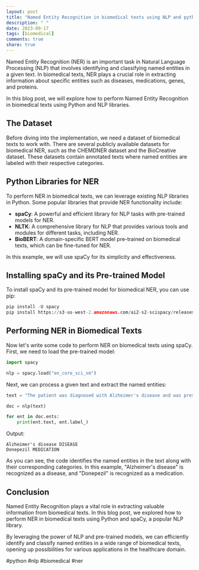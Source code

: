 ```yaml
---
layout: post
title: "Named Entity Recognition in biomedical texts using NLP and python"
description: " "
date: 2023-09-17
tags: [biomedical]
comments: true
share: true
---
```


Named Entity Recognition (NER) is an important task in Natural Language Processing (NLP) that involves identifying and classifying named entities in a given text. In biomedical texts, NER plays a crucial role in extracting information about specific entities such as diseases, medications, genes, and proteins.

In this blog post, we will explore how to perform Named Entity Recognition in biomedical texts using Python and NLP libraries.

## The Dataset
Before diving into the implementation, we need a dataset of biomedical texts to work with. There are several publicly available datasets for biomedical NER, such as the CHEMDNER dataset and the BioCreative dataset. These datasets contain annotated texts where named entities are labeled with their respective categories.

## Python Libraries for NER
To perform NER in biomedical texts, we can leverage existing NLP libraries in Python. Some popular libraries that provide NER functionality include:

- **spaCy**: A powerful and efficient library for NLP tasks with pre-trained models for NER.
- **NLTK**: A comprehensive library for NLP that provides various tools and modules for different tasks, including NER.
- **BioBERT**: A domain-specific BERT model pre-trained on biomedical texts, which can be fine-tuned for NER.

In this example, we will use spaCy for its simplicity and effectiveness.

## Installing spaCy and its Pre-trained Model
To install spaCy and its pre-trained model for biomedical NER, you can use pip:

```python
pip install -U spacy
pip install https://s3-us-west-2.amazonaws.com/ai2-s2-scispacy/releases/v0.4.0/en_core_sci_sm-0.4.0.tar.gz
```

## Performing NER in Biomedical Texts
Now let's write some code to perform NER on biomedical texts using spaCy. First, we need to load the pre-trained model:

```python
import spacy

nlp = spacy.load("en_core_sci_sm")
```

Next, we can process a given text and extract the named entities:

```python
text = "The patient was diagnosed with Alzheimer's disease and was prescribed Donepezil."

doc = nlp(text)

for ent in doc.ents:
    print(ent.text, ent.label_)
```

Output:
```
Alzheimer's disease DISEASE
Donepezil MEDICATION
```

As you can see, the code identifies the named entities in the text along with their corresponding categories. In this example, "Alzheimer's disease" is recognized as a disease, and "Donepezil" is recognized as a medication.

## Conclusion
Named Entity Recognition plays a vital role in extracting valuable information from biomedical texts. In this blog post, we explored how to perform NER in biomedical texts using Python and spaCy, a popular NLP library.

By leveraging the power of NLP and pre-trained models, we can efficiently identify and classify named entities in a wide range of biomedical texts, opening up possibilities for various applications in the healthcare domain.

#python #nlp #biomedical #ner